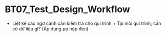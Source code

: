# BT07_Test_Design_Workflow
+ Liệt kê các ngữ cảnh cần kiểm tra cho qui trình + Tại mỗi qui trình, cần có dữ liệu gì? (Áp dụng pp hộp đen)
